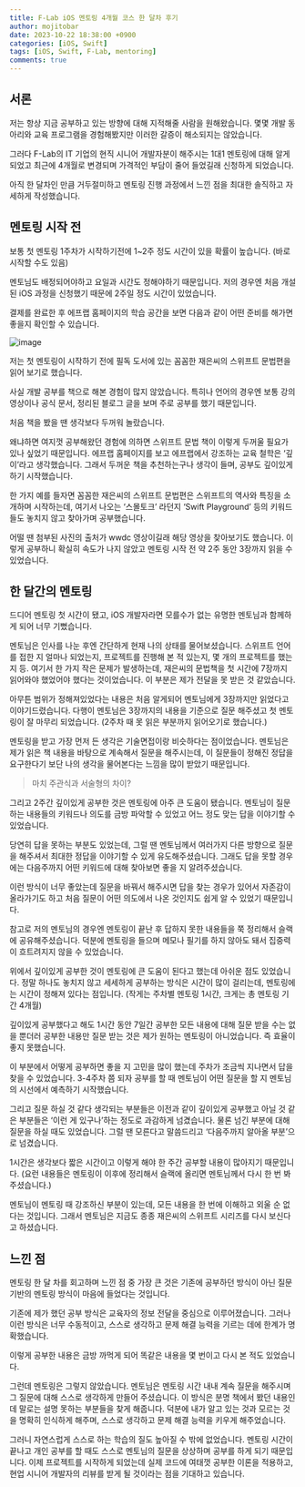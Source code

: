 ```yaml
---
title: F-Lab iOS 멘토링 4개월 코스 한 달차 후기
author: mojitobar
date: 2023-10-22 18:38:00 +0900
categories: [iOS, Swift]
tags: [iOS, Swift, F-Lab, mentoring]
comments: true
---
```


## 서론

저는 항상 지금 공부하고 있는 방향에 대해 지적해줄 사람을 원해왔습니다. 몇몇 개발 동아리와 교육 프로그램을 경험해봤지만 이러한 갈증이 해소되지는 않았습니다.

그러다 F-Lab의 IT 기업의 현직 시니어 개발자분이 해주시는 1대1 멘토링에 대해 알게되었고 최근에 4개월로 변경되며 가격적인 부담이 줄어 들었길래 신청하게 되었습니다.

아직 한 달차인 만큼 거두절미하고 멘토링 진행 과정에서 느낀 점을 최대한 솔직하고 자세하게 작성했습니다.

## 멘토링 시작 전

보통 첫 멘토링 1주차가 시작하기전에 1~2주 정도 시간이 있을 확률이 높습니다. (바로 시작할 수도 있음)

멘토님도 배정되어야하고 요일과 시간도 정해야하기 때문입니다. 저의 경우엔 처음 개설된 iOS 과정을 신청했기 때문에 2주일 정도 시간이 있었습니다.

결제를 완료한 후 에프랩 홈페이지의 학습 공간을 보면 다음과 같이 어떤 준비를 해가면 좋을지 확인할 수 있습니다.

![image](https://github.com/f-lab-edu/pins/assets/16567811/ddea9370-cf8f-41f6-a066-ab3a88f796f9)

저는 첫 멘토링이 시작하기 전에 필독 도서에 있는 꼼꼼한 재은씨의 스위프트 문법편을 읽어 보기로 했습니다.

사실 개발 공부를 책으로 해본 경험이 많지 않았습니다. 특히나 언어의 경우엔 보통 강의 영상이나 공식 문서, 정리된 블로그 글을 보며 주로 공부를 했기 때문입니다.

처음 책을 봤을 땐 생각보다 두꺼워 놀랐습니다.

왜냐하면 여지껏 공부해왔던 경험에 의하면 스위프트 문법 책이 이렇게 두꺼울 필요가 있나 싶었기 때문입니다. 에프랩 홈페이지를 보고 에프랩에서 강조하는 교육 철학은 ‘깊이’라고 생각했습니다. 그래서 두꺼운 책을 추천하는구나 생각이 들며, 공부도 깊이있게 하기 시작했습니다.

한 가지 예를 들자면 꼼꼼한 재은씨의 스위프트 문법편은 스위프트의 역사와 특징을 소개하며 시작하는데, 여기서 나오는 ‘스몰토크’ 라던지 ‘Swift Playground’ 등의 키워드 들도 놓치지 않고 찾아가며 공부했습니다.

어떨 땐 첨부된 사진의 출처가 wwdc 영상이길래 해당 영상을 찾아보기도 했습니다. 이렇게 공부하니 확실히 속도가 나지 않았고 멘토링 시작 전 약 2주 동안 3장까지 읽을 수 있었습니다.

## 한 달간의 멘토링

드디어 멘토링 첫 시간이 됐고, iOS 개발자라면 모를수가 없는 유명한 멘토님과 함께하게 되어 너무 기뻤습니다.

멘토님은 인사를 나눈 후엔 간단하게 현재 나의 상태를 물어보셨습니다. 스위프트 언어를 접한 지 얼마나 되었는지, 프로젝트를 진행해 본 적 있는지, 몇 개의 프로젝트를 했는지 등. 여기서 한 가지 작은 문제가 발생하는데, 재은씨의 문법책을 첫 시간에 7장까지 읽어와야 했었어야 했다는 것이었습니다. 이 부분은 제가 전달을 못 받은 것 같았습니다.

아무튼 범위가 정해져있었다는 내용은 처음 알게되어 멘토님에게 3장까지만 읽었다고 이야기드렸습니다. 다행이 멘토님은 3장까지의 내용을 기준으로 질문 해주셨고 첫 멘토링이 잘 마무리 되었습니다. (2주차 때 못 읽은 부분까지 읽어오기로 했습니다.)

멘토링을 받고 가장 먼저 든 생각은 기술면접이랑 비슷하다는 점이었습니다. 멘토님은 제가 읽은 책 내용을 바탕으로 계속해서 질문을 해주시는데, 이 질문들이 정해진 정답을 요구한다기 보단 나의 생각을 물어본다는 느낌을 많이 받았기 때문입니다.

> 마치 주관식과 서술형의 차이?

그리고 2주간 깊이있게 공부한 것은 멘토링에 아주 큰 도움이 됐습니다. 멘토님이 질문하는 내용들의 키워드나 의도를 금방 파악할 수 있었고 어느 정도 맞는 답을 이야기할 수 있었습니다.

당연히 답을 못하는 부분도 있었는데, 그럴 땐 멘토님께서 여러가지 다른 방향으로 질문을 해주셔서 최대한 정답을 이야기할 수 있게 유도해주셨습니다. 그래도 답을 못할 경우에는 다음주까지 어떤 키워드에 대해 찾아보면 좋을 지 알려주셨습니다.

이런 방식이 너무 좋았는데 질문을 바꿔서 해주시면 답을 찾는 경우가 있어서 자존감이 올라가기도 하고 처음 질문이 어떤 의도에서 나온 것인지도 쉽게 알 수 있었기 때문입니다.

참고로 저의 멘토님의 경우엔 멘토링이 끝난 후 답하지 못한 내용들을 쭉 정리해서 슬랙에 공유해주셨습니다. 덕분에 멘토링을 들으며 메모나 필기를 하지 않아도 돼서 집중력이 흐트려지지 않을 수 있었습니다.

위에서 깊이있게 공부한 것이 멘토링에 큰 도움이 된다고 했는데 아쉬운 점도 있었습니다. 정말 하나도 놓치지 않고 세세하게 공부하는 방식은 시간이 많이 걸리는데, 멘토링에는 시간이 정해져 있다는 점입니다. (작게는 주차별 멘토링 1시간, 크게는 총 멘토링 기간 4개월)

깊이있게 공부했다고 해도 1시간 동안 7일간 공부한 모든 내용에 대해 질문 받을 수는 없을 뿐더러 공부한 내용만 질문 받는 것은 제가 원하는 멘토링이 아니었습니다. 즉 효율이 좋지 못했습니다.

이 부분에서 어떻게 공부하면 좋을 지 고민을 많이 했는데 주차가 조금씩 지나면서 답을 찾을 수 있었습니다. 3-4주차 쯤 되자 공부를 할 때 멘토님이 어떤 질문을 할 지 멘토님의 시선에서 예측하기 시작했습니다.

그리고 질문 하실 것 같다 생각되는 부분들은 이전과 같이 깊이있게 공부했고 아닐 것 같은 부분들은 ‘이런 게 있구나’하는 정도로 과감하게 넘겼습니다. 물론 넘긴 부분에 대해 질문을 하실 때도 있었습니다. 그럴 땐 모른다고 말씀드리고 ‘다음주까지 알아올 부분’으로 넘겼습니다.

1시간은 생각보다 짧은 시간이고 이렇게 해야 한 주간 공부할 내용이 많아지기 때문입니다. (요런 내용들은 멘토링이 이후에 정리해서 슬랙에 올리면 멘토님께서 다시 한 번 봐주셨습니다.)

멘토님이 멘토링 때 강조하신 부분이 있는데, 모든 내용을 한 번에 이해하고 외울 순 없다는 것입니다. 그래서 멘토님은 지금도 종종 재은씨의 스위프트 시리즈를 다시 보신다고 하셨습니다.

## 느낀 점

멘토링 한 달 차를 회고하며 느낀 점 중 가장 큰 것은 기존에 공부하던 방식이 아닌 질문 기반의 멘토링 방식이 마음에 들었다는 것입니다.

기존에 제가 했던 공부 방식은 교육자의 정보 전달을 중심으로 이루어졌습니다. 그러나 이런 방식은 너무 수동적이고, 스스로 생각하고 문제 해결 능력을 기르는 데에 한계가 명확했습니다.

이렇게 공부한 내용은 금방 까먹게 되어 똑같은 내용을 몇 번이고 다시 본 적도 있었습니다.

그런데 멘토링은 그렇지 않았습니다. 멘토님은 멘토링 시간 내내 계속 질문을 해주시며 그 질문에 대해 스스로 생각하게 만들어 주셨습니다. 이 방식은 분명 책에서 봤던 내용인데 말로는 설명 못하는 부분들을 찾게 해줍니다. 덕분에 내가 알고 있는 것과 모르는 것을 명확히 인식하게 해주며, 스스로 생각하고 문제 해결 능력을 키우게 해주었습니다.

그러니 자연스럽게 스스로 하는 학습의 질도 높아질 수 밖에 없었습니다. 멘토링 시간이 끝나고 개인 공부를 할 때도 스스로 멘토님의 질문을 상상하며 공부를 하게 되기 때문입니다. 이제 프로젝트를 시작하게 되었는데 실제 코드에 여태껏 공부한 이론을 적용하고, 현업 시니어 개발자의 리뷰를 받게 될 것이라는 점을 기대하고 있습니다.
